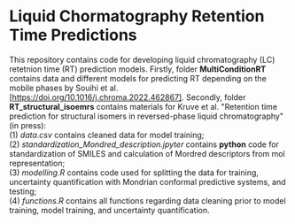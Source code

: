 # Liquid Chormatography Retention Time Predictions
This repository contains code for developing liquid chromatography (LC) retetnion time (RT) prediction models. 
Firstly, folder **MultiConditionRT** contains data and different models for predicting RT depending on the mobile phases by Souihi et al. [https://doi.org/10.1016/j.chroma.2022.462867].
Secondly, folder **RT_structural_isoemrs** contains materials for Kruve et al. "Retention time prediction for structural isomers in reversed-phase liquid chromatography" (in press): \
(1) *data.csv* contains cleaned data for model training; \
(2) *standardization_Mondred_description.jpyter* contains **python** code for standardization of SMILES and calculation of Mordred descriptors from mol representation; \
(3) *modelling.R* contains code used for splitting the data for training, uncertainty quantification with Mondrian conformal predictive systems, and testing; \
(4) *functions.R* contains all functions regarding data cleaning prior to model training, model training, and uncertainty quantification.
